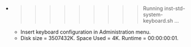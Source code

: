 * >>>>>>>>> Running inst-std-system-keyboard.sh ...
  * Insert keyboard configuration in Administration menu.
  * Disk size = 3507432K. Space Used = 4K. Runtime = 00:00:00:01.
